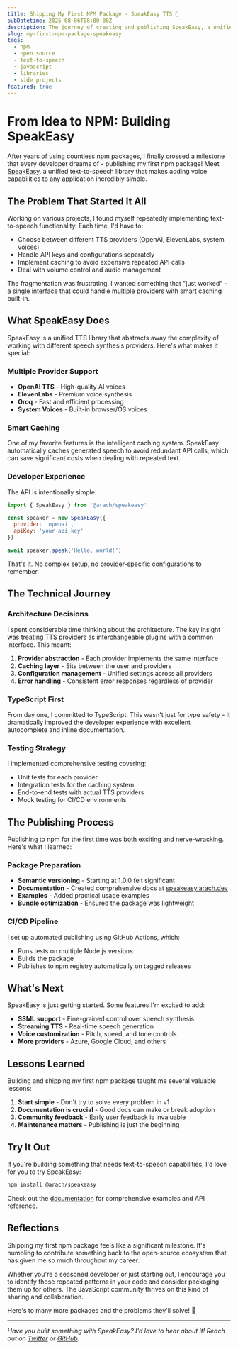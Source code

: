 ```yaml
---
title: Shipping My First NPM Package - SpeakEasy TTS 🎤
pubDatetime: 2025-08-06T08:00:00Z
description: The journey of creating and publishing SpeakEasy, a unified text-to-speech library with smart caching and multiple provider support.
slug: my-first-npm-package-speakeasy
tags:
  - npm
  - open source
  - text-to-speech
  - javascript
  - libraries
  - side projects
featured: true
---
```


# From Idea to NPM: Building SpeakEasy

After years of using countless npm packages, I finally crossed a milestone that every developer dreams of - publishing my first npm package! Meet [SpeakEasy](https://speakeasy.arach.dev/), a unified text-to-speech library that makes adding voice capabilities to any application incredibly simple.

## The Problem That Started It All

Working on various projects, I found myself repeatedly implementing text-to-speech functionality. Each time, I'd have to:

- Choose between different TTS providers (OpenAI, ElevenLabs, system voices)
- Handle API keys and configurations separately  
- Implement caching to avoid expensive repeated API calls
- Deal with volume control and audio management

The fragmentation was frustrating. I wanted something that "just worked" - a single interface that could handle multiple providers with smart caching built-in.

## What SpeakEasy Does

SpeakEasy is a unified TTS library that abstracts away the complexity of working with different speech synthesis providers. Here's what makes it special:

### Multiple Provider Support
- **OpenAI TTS** - High-quality AI voices
- **ElevenLabs** - Premium voice synthesis  
- **Groq** - Fast and efficient processing
- **System Voices** - Built-in browser/OS voices

### Smart Caching
One of my favorite features is the intelligent caching system. SpeakEasy automatically caches generated speech to avoid redundant API calls, which can save significant costs when dealing with repeated text.

### Developer Experience
The API is intentionally simple:

```javascript
import { SpeakEasy } from '@arach/speakeasy'

const speaker = new SpeakEasy({
  provider: 'openai',
  apiKey: 'your-api-key'
})

await speaker.speak('Hello, world!')
```

That's it. No complex setup, no provider-specific configurations to remember.

## The Technical Journey

### Architecture Decisions
I spent considerable time thinking about the architecture. The key insight was treating TTS providers as interchangeable plugins with a common interface. This meant:

1. **Provider abstraction** - Each provider implements the same interface
2. **Caching layer** - Sits between the user and providers
3. **Configuration management** - Unified settings across all providers
4. **Error handling** - Consistent error responses regardless of provider

### TypeScript First
From day one, I committed to TypeScript. This wasn't just for type safety - it dramatically improved the developer experience with excellent autocomplete and inline documentation.

### Testing Strategy
I implemented comprehensive testing covering:
- Unit tests for each provider
- Integration tests for the caching system  
- End-to-end tests with actual TTS providers
- Mock testing for CI/CD environments

## The Publishing Process

Publishing to npm for the first time was both exciting and nerve-wracking. Here's what I learned:

### Package Preparation
- **Semantic versioning** - Starting at 1.0.0 felt significant
- **Documentation** - Created comprehensive docs at [speakeasy.arach.dev](https://speakeasy.arach.dev/)
- **Examples** - Added practical usage examples
- **Bundle optimization** - Ensured the package was lightweight

### CI/CD Pipeline
I set up automated publishing using GitHub Actions, which:
- Runs tests on multiple Node.js versions
- Builds the package
- Publishes to npm registry automatically on tagged releases

## What's Next

SpeakEasy is just getting started. Some features I'm excited to add:

- **SSML support** - Fine-grained control over speech synthesis
- **Streaming TTS** - Real-time speech generation
- **Voice customization** - Pitch, speed, and tone controls
- **More providers** - Azure, Google Cloud, and others

## Lessons Learned

Building and shipping my first npm package taught me several valuable lessons:

1. **Start simple** - Don't try to solve every problem in v1
2. **Documentation is crucial** - Good docs can make or break adoption
3. **Community feedback** - Early user feedback is invaluable
4. **Maintenance matters** - Publishing is just the beginning

## Try It Out

If you're building something that needs text-to-speech capabilities, I'd love for you to try SpeakEasy:

```bash
npm install @arach/speakeasy
```

Check out the [documentation](https://speakeasy.arach.dev/) for comprehensive examples and API reference.

## Reflections

Shipping my first npm package feels like a significant milestone. It's humbling to contribute something back to the open-source ecosystem that has given me so much throughout my career.

Whether you're a seasoned developer or just starting out, I encourage you to identify those repeated patterns in your code and consider packaging them up for others. The JavaScript community thrives on this kind of sharing and collaboration.

Here's to many more packages and the problems they'll solve! 🚀

---

*Have you built something with SpeakEasy? I'd love to hear about it! Reach out on [Twitter](https://twitter.com/arach) or [GitHub](https://github.com/arach).*